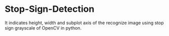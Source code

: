 # Stop-Sign-Detection
It indicates height, width and subplot axis of the recognize image using stop sign grayscale of OpenCV in python.
